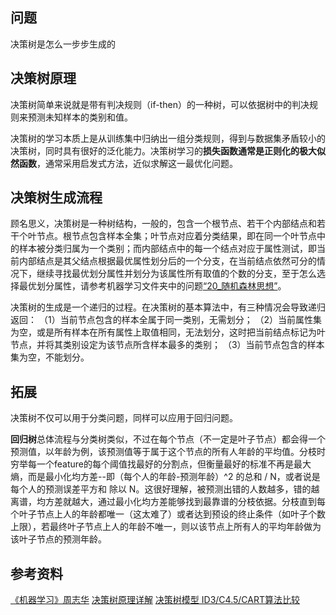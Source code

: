 ## 问题

决策树是怎么一步步生成的

## 决策树原理

决策树简单来说就是带有判决规则（if-then）的一种树，可以依据树中的判决规则来预测未知样本的类别和值。

决策树的学习本质上是从训练集中归纳出一组分类规则，得到与数据集矛盾较小的决策树，同时具有很好的泛化能力。决策树学习的**损失函数通常是正则化的极大似然函数**，通常采用启发式方法，近似求解这一最优化问题。

## 决策树生成流程

顾名思义，决策树是一种树结构，一般的，包含一个根节点、若干个内部结点和若干个叶节点。根节点包含样本全集；叶节点对应着分类结果，即在同一个叶节点中的样本被分类归属为一个类别；而内部结点中的每一个结点对应于属性测试，即当前内部结点是其父结点根据最优属性划分后的一个分支，在当前结点依然可分的情况下，继续寻找最优划分属性并划分为该属性所有取值的个数的分支，至于怎么选择最优划分属性，请参考机器学习文件夹中的问题<u>“20_随机森林思想”</u>。

决策树的生成是一个递归的过程。在决策树的基本算法中，有三种情况会导致递归返回：
（1）当前节点包含的样本全属于同一类别，无需划分；
（2）当前属性集为空，或是所有样本在所有属性上取值相同，无法划分，这时把当前结点标记为叶节点，并将其类别设定为该节点所含样本最多的类别；
（3）当前节点包含的样本集为空，不能划分。

## 拓展

决策树不仅可以用于分类问题，同样可以应用于回归问题。

**回归树**总体流程与分类树类似，不过在每个节点（不一定是叶子节点）都会得一个预测值，以年龄为例，该预测值等于属于这个节点的所有人年龄的平均值。分枝时穷举每一个feature的每个阈值找最好的分割点，但衡量最好的标准不再是最大熵，而是最小化均方差--即（每个人的年龄-预测年龄）^2 的总和 / N，或者说是每个人的预测误差平方和 除以  N。这很好理解，被预测出错的人数越多，错的越离谱，均方差就越大，通过最小化均方差能够找到最靠谱的分枝依据。分枝直到每个叶子节点上人的年龄都唯一（这太难了）或者达到预设的终止条件（如叶子个数上限），若最终叶子节点上人的年龄不唯一，则以该节点上所有人的平均年龄做为该叶子节点的预测年龄。 

## 参考资料

<u>《机器学习》周志华</u>
[决策树原理详解](https://blog.csdn.net/qq_38923076/article/details/82930949)
[决策树模型 ID3/C4.5/CART算法比较](https://www.cnblogs.com/wxquare/p/5379970.html)